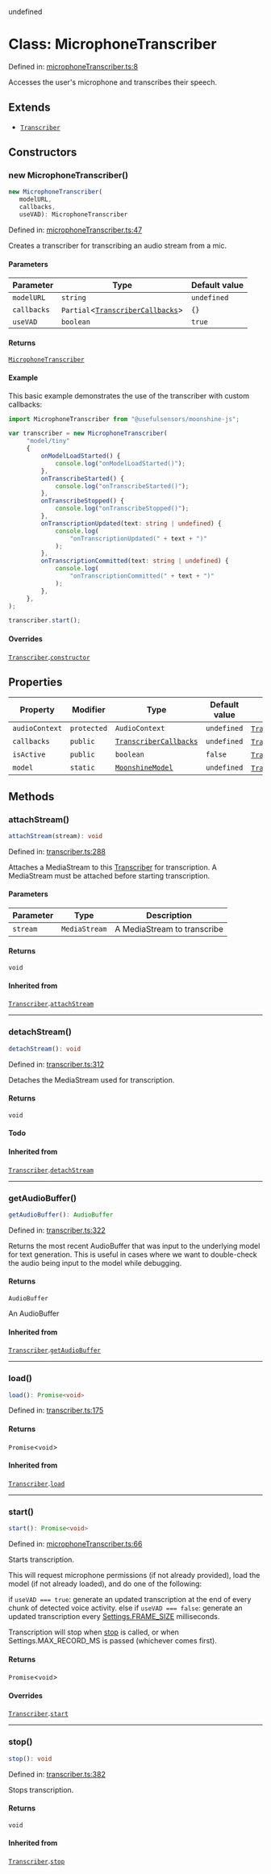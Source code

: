 undefined
# Class: MicrophoneTranscriber

Defined in: [microphoneTranscriber.ts:8](https://github.com/moonshine-ai/moonshine-js/blob/main/src/microphoneTranscriber.ts#L8)

Accesses the user's microphone and transcribes their speech.

## Extends

- [`Transcriber`](/docs/api/classes/transcriber)

## Constructors

### new MicrophoneTranscriber()

```ts
new MicrophoneTranscriber(
   modelURL, 
   callbacks, 
   useVAD): MicrophoneTranscriber
```

Defined in: [microphoneTranscriber.ts:47](https://github.com/moonshine-ai/moonshine-js/blob/main/src/microphoneTranscriber.ts#L47)

Creates a transcriber for transcribing an audio stream from a mic.

#### Parameters

| Parameter | Type | Default value |
| ------ | ------ | ------ |
| `modelURL` | `string` | `undefined` |
| `callbacks` | `Partial`\<[`TranscriberCallbacks`](/docs/api/interfaces/transcribercallbacks)\> | `{}` |
| `useVAD` | `boolean` | `true` |

#### Returns

[`MicrophoneTranscriber`](/docs/api/classes/microphonetranscriber)

#### Example

This basic example demonstrates the use of the transcriber with custom callbacks:

``` ts
import MicrophoneTranscriber from "@usefulsensors/moonshine-js";

var transcriber = new MicrophoneTranscriber(
     "model/tiny"
     {
         onModelLoadStarted() {
             console.log("onModelLoadStarted()");
         },
         onTranscribeStarted() {
             console.log("onTranscribeStarted()");
         },
         onTranscribeStopped() {
             console.log("onTranscribeStopped()");
         },
         onTranscriptionUpdated(text: string | undefined) {
             console.log(
                 "onTranscriptionUpdated(" + text + ")"
             );
         },
         onTranscriptionCommitted(text: string | undefined) {
             console.log(
                 "onTranscriptionCommitted(" + text + ")"
             );
         },
     },
);

transcriber.start();
```

#### Overrides

[`Transcriber`](/docs/api/classes/transcriber).[`constructor`](/docs/api/classes/transcriber#constructors)

## Properties

| Property | Modifier | Type | Default value | Inherited from | Defined in |
| ------ | ------ | ------ | ------ | ------ | ------ |
| <a id="audiocontext"></a> `audioContext` | `protected` | `AudioContext` | `undefined` | [`Transcriber`](/docs/api/classes/transcriber).[`audioContext`](/docs/api/classes/transcriber#audiocontext) | [transcriber.ts:106](https://github.com/moonshine-ai/moonshine-js/blob/main/src/transcriber.ts#L106) |
| <a id="callbacks-1"></a> `callbacks` | `public` | [`TranscriberCallbacks`](/docs/api/interfaces/transcribercallbacks) | `undefined` | [`Transcriber`](/docs/api/classes/transcriber).[`callbacks`](/docs/api/classes/transcriber#callbacks-1) | [transcriber.ts:100](https://github.com/moonshine-ai/moonshine-js/blob/main/src/transcriber.ts#L100) |
| <a id="isactive"></a> `isActive` | `public` | `boolean` | `false` | [`Transcriber`](/docs/api/classes/transcriber).[`isActive`](/docs/api/classes/transcriber#isactive) | [transcriber.ts:107](https://github.com/moonshine-ai/moonshine-js/blob/main/src/transcriber.ts#L107) |
| <a id="model"></a> `model` | `static` | [`MoonshineModel`](/docs/api/classes/moonshinemodel) | `undefined` | [`Transcriber`](/docs/api/classes/transcriber).[`model`](/docs/api/classes/transcriber#model) | [transcriber.ts:99](https://github.com/moonshine-ai/moonshine-js/blob/main/src/transcriber.ts#L99) |

## Methods

### attachStream()

```ts
attachStream(stream): void
```

Defined in: [transcriber.ts:288](https://github.com/moonshine-ai/moonshine-js/blob/main/src/transcriber.ts#L288)

Attaches a MediaStream to this [Transcriber](/docs/api/classes/transcriber) for transcription. A MediaStream must be attached before
starting transcription.

#### Parameters

| Parameter | Type | Description |
| ------ | ------ | ------ |
| `stream` | `MediaStream` | A MediaStream to transcribe |

#### Returns

`void`

#### Inherited from

[`Transcriber`](/docs/api/classes/transcriber).[`attachStream`](/docs/api/classes/transcriber#attachstream)

***

### detachStream()

```ts
detachStream(): void
```

Defined in: [transcriber.ts:312](https://github.com/moonshine-ai/moonshine-js/blob/main/src/transcriber.ts#L312)

Detaches the MediaStream used for transcription.

#### Returns

`void`

#### Todo

#### Inherited from

[`Transcriber`](/docs/api/classes/transcriber).[`detachStream`](/docs/api/classes/transcriber#detachstream)

***

### getAudioBuffer()

```ts
getAudioBuffer(): AudioBuffer
```

Defined in: [transcriber.ts:322](https://github.com/moonshine-ai/moonshine-js/blob/main/src/transcriber.ts#L322)

Returns the most recent AudioBuffer that was input to the underlying model for text generation. This is useful in cases where
we want to double-check the audio being input to the model while debugging.

#### Returns

`AudioBuffer`

An AudioBuffer

#### Inherited from

[`Transcriber`](/docs/api/classes/transcriber).[`getAudioBuffer`](/docs/api/classes/transcriber#getaudiobuffer)

***

### load()

```ts
load(): Promise<void>
```

Defined in: [transcriber.ts:175](https://github.com/moonshine-ai/moonshine-js/blob/main/src/transcriber.ts#L175)

#### Returns

`Promise`\<`void`\>

#### Inherited from

[`Transcriber`](/docs/api/classes/transcriber).[`load`](/docs/api/classes/transcriber#load)

***

### start()

```ts
start(): Promise<void>
```

Defined in: [microphoneTranscriber.ts:66](https://github.com/moonshine-ai/moonshine-js/blob/main/src/microphoneTranscriber.ts#L66)

Starts transcription.

This will request microphone permissions (if not already provided), load the model (if not already loaded), and do
one of the following:

if `useVAD === true`: generate an updated transcription at the end of every chunk of detected voice activity.
else if `useVAD === false`: generate an updated transcription every [Settings.FRAME\_SIZE](/docs/api/variables/settings#frame_size) milliseconds. 

Transcription will stop when [stop](/docs/api/classes/microphonetranscriber#stop) is called, or when Settings.MAX\_RECORD\_MS is passed (whichever comes first).

#### Returns

`Promise`\<`void`\>

#### Overrides

[`Transcriber`](/docs/api/classes/transcriber).[`start`](/docs/api/classes/transcriber#start)

***

### stop()

```ts
stop(): void
```

Defined in: [transcriber.ts:382](https://github.com/moonshine-ai/moonshine-js/blob/main/src/transcriber.ts#L382)

Stops transcription.

#### Returns

`void`

#### Inherited from

[`Transcriber`](/docs/api/classes/transcriber).[`stop`](/docs/api/classes/transcriber#stop)

